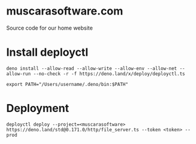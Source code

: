 # muscarasoftware.com
Source code for our home website

# Install deployctl
```shell
deno install --allow-read --allow-write --allow-env --allow-net --allow-run --no-check -r -f https://deno.land/x/deploy/deployctl.ts
```

```shell
export PATH="/Users/username/.deno/bin:$PATH"
```

# Deployment
```shell
deployctl deploy --project=<muscarasoftware> https://deno.land/std@0.171.0/http/file_server.ts --token <token> --prod
```
